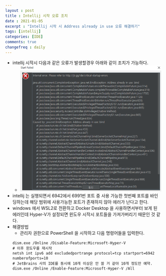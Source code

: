 ```yaml
---
layout : post
title : Intellij 시작 오류 조치
date : 2021-01-05
excerpt : "Intellij 시작 시 Address already in use 오류 해결하기"
tags: [intellij]
categories: [IDE]
comments: true
changefreq : daily
---
```


- intellij 시작시 다음과 같은 오류가 발생할경우 아래와 같이 조치가 가능하다.
    - <img src="/static/img/intellij-start-error/error.png" alt="error.png">
- intellij 는 실행되면서 6942에서 6991번 포트 중 사용 가능한 첫번째 포트를 바인딩하는데 해당 범위에 사용가능한 포트가 존재하지 않아 에러가 난다고 한다. 
- windows 에서 WSL2로 전환하고 Docker Desktop 을 사용하면서부터 보게 된 에러인데 Hyper-V가 설정되면 윈도우 시작시 포트들을 가져가버리기 때문인 것 같다.
- 해결방법
    - 관리자 권한으로 PowerShell 을 시작하고 다음 명령어들을 입력한다.
    ~~~ shell
    dism.exe /Online /Disable-Feature:Microsoft-Hyper-V
    # 이후 윈도우를 재시작
    netsh int ipv6 add excludedportrange protocol=tcp startport=6942 numberofports=10
    # JetBrains 사의 IDE를 동시에 10개 이상은 안 쓸 거 같아 10개 정도만 예약.
    dism.exe /Online /Enable-Feature:Microsoft-Hyper-V /All
    ~~~
